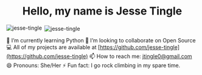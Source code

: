 <h1 align="center">Hello, my name is Jesse Tingle</h1> 


<p><img align="left" src="https://github-readme-stats.vercel.app/api/top-langs/?username=jesse-tingle&layout=compact" alt="jesse-tingle" /></p>
<p>&nbsp;<img align="center" src="https://github-readme-stats.vercel.app/api?username=jesse-tingle&show_icons=true&theme=radical" alt="jesse-tingle" /></p>


🌱 I’m currently learning Python
👯 I’m looking to collaborate on Open Source
💻 All of my projects are available at [https://github.com/jesse-tingle](https://github.com/jesse-tingle)
📫 How to reach me: jtingle0@gmail.com
😄 Pronouns: She/Her
⚡ Fun fact: I go rock climbing in my spare time.

<!--
**Jesse-Tingle/Jesse-Tingle** is a ✨ _special_ ✨ repository because its `README.md` (this file) appears on your GitHub profile.

Here are some ideas to get you started:


- 🔭 I’m currently working on ...
-  ...
- 🤔 I’m looking for help with ...
- 💬 Ask me about ...
- 📫 How to reach me: ...
- 😄 Pronouns: ...
- ⚡ Fun fact: ...
-->
